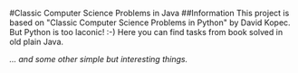 #Classic Computer Science Problems in Java
##Information
This project is based on "Classic Computer Science Problems in Python" by David Kopec. But Python is too laconic! :-) Here you can find tasks from book solved in old plain Java.

*... and some other simple but interesting things.*


